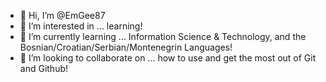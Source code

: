 - 👋 Hi, I’m @EmGee87
- 👀 I’m interested in ... learning! 
- 🌱 I’m currently learning ... Information Science & Technology, and the Bosnian/Croatian/Serbian/Montenegrin Languages! 
- 💞️ I’m looking to collaborate on ... how to use and get the most out of Git and Github!


<!---
EmGee87/EmGee87 is a ✨ special ✨ repository because its `README.md` (this file) appears on your GitHub profile.
You can click the Preview link to take a look at your changes.
--->
